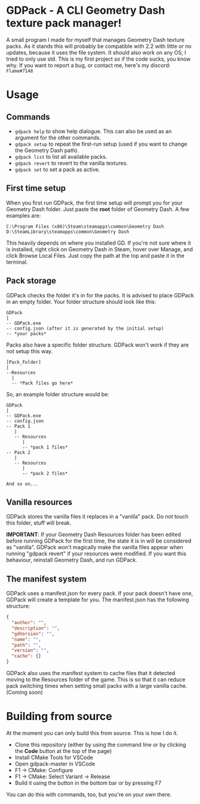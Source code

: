 # GDPack - A CLI Geometry Dash texture pack manager!
A small program I made for myself that manages Geometry Dash texture packs. As it stands this will probably be compatible with 2.2 with little or no updates, because it uses the file system. It should also work on any OS, I tried to only use std.
This is my first project so if the code sucks, you know why. If you want to report a bug, or contact me, here's my discord: ```Flame#7148```

# Usage
## Commands
 - ```gdpack help``` to show help dialogue. This can also be used as an argument for the other commands.
 - ```gdpack setup``` to repeat the first-run setup (used if you want to change the Geometry Dash path).
 - ```gdpack list``` to list all available packs.
 - ```gdpack revert``` to revert to the vanilla textures.
 - ```gdpack set``` to set a pack as active.
## First time setup
When you first run GDPack, the first time setup will prompt you for your Geometry Dash folder. Just paste the **root** folder of Geometry Dash. A few examples are: 
```
C:\Program Files (x86)\Steam\steamapps\common\Geometry Dash
D:\SteamLibrary\steamapps\common\Geometry Dash
```

This heavily depends on where you installed GD. If you're not sure where it is installed, right click on Geometry Dash in Steam, hover over Manage, and click Browse Local Files. Just copy the path at the top and paste it in the terminal.

## Pack storage
GDPack checks the folder it's in for the packs. It is advised to place GDPack in an empty folder. Your folder structure should look like this: 

```
GDPack
|
-- GDPack.exe
-- config.json (after it is generated by the initial setup)
-- *your packs*
```

Packs also have a specific folder structure. GDPack won't work if they are not setup this way.
```
[Pack_Folder]
|
--Resources
  |
  -- *Pack files go here*
```

So, an example folder structure would be:
```
GDPack
|
-- GDPack.exe
-- config.json
-- Pack 1
   |
   -- Resources
      |
      -- *pack 1 files*
-- Pack 2
   |
   -- Resources
      |
      -- *pack 2 files*

And so on...
```

## Vanilla resources
GDPack stores the vanilla files it replaces in a "vanilla" pack. Do not touch this folder, stuff will break.

**IMPORTANT**: If your Geometry Dash Resources folder has been edited before running GDPack for the first time, the state it is in will be considered as "vanilla". GDPack won't magically make the vanilla files appear when running "gdpack revert" if your resources were modified. If you want this behaviour, reinstall Geometry Dash, and run GDPack.


## The manifest system
GDPack uses a manifest.json for every pack. If your pack doesn't have one, GDPack will create a template for you. The manifest.json has the following structure: 

```json
{
  "author": "",
  "description": "",
  "gdVersion": "",
  "name": "",
  "path": "",
  "version": "",
  "cache": {}
}
```
GDPack also uses the manifest system to cache files that it detected moving to the Resources folder of the game. This is so that it can reduce pack switching times when setting small packs with a large vanilla cache. (Coming soon)

# Building from source
At the moment you can only build this from source. This is how I do it.

- Clone this repository (either by using the command line or by clicking the **Code** button at the top of the page)
- Install CMake Tools for VSCode
- Open gdpack-master in VSCode
- F1 -> CMake: Configure
- F1 -> CMake: Select Variant -> Release
- Build it using the button in the bottom bar or by pressing F7

You can do this with commands, too, but you're on your own there.